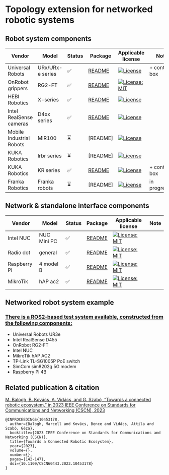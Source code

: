 # Topology extension for networked robotic systems


## Robot system components

| **Vendor**  | **Model** | **Status** | **Package** | **Applicable license** | **Note** |
| ----------- | --------- | ---------- | -------- | ---------------------- | -------------- |
| Universal Robots | URx/URx-e series| :white_check_mark: | [README](./Universal_Robots_ROS2_Description_nw_arch/README.md) | [![License](https://img.shields.io/badge/License-BSD_3--Clause-blue.svg)](https://opensource.org/licenses/BSD-3-Clause) | + control box |
| OnRobot grippers| RG2-FT | :white_check_mark: | [README]() | [![License: MIT](https://img.shields.io/badge/License-MIT-yellow.svg)](https://opensource.org/licenses/MIT) | |
| HEBI Robotics | X-series |  :white_check_mark: | [README](https://github.com/hsnlab-iot/hebi_yang_description/blob/master/README.md) | [![License](https://img.shields.io/badge/License-Apache_2.0-blue.svg)](https://opensource.org/licenses/Apache-2.0)  | |
| Intel RealSense cameras| D4xx series | :white_check_mark: | [README](./realsense-ros-nw_arch/README.md) | [![License](https://img.shields.io/badge/License-Apache_2.0-blue.svg)](https://opensource.org/licenses/Apache-2.0) |  |
| Mobile Industrial Robots | MiR100 | :hourglass: | [README] | [![License](https://img.shields.io/badge/License-BSD_3--Clause-blue.svg)](https://opensource.org/licenses/BSD-3-Clause) | |
| KUKA Robotics | lrbr series | :hourglass: | [README] | [![License](https://img.shields.io/badge/License-Apache_2.0-blue.svg)](https://opensource.org/licenses/Apache-2.0) |  
| KUKA Robotics | KR series | :white_check_mark: | [README](https://github.com/Martzi/kuka_robot_descriptions_nw_arch/blob/master/README.md) | [![License](https://img.shields.io/badge/License-Apache_2.0-blue.svg)](https://opensource.org/licenses/Apache-2.0) | + control box |
| Franka Robotics | Franka robots | :hourglass: | [README] | [![License](https://img.shields.io/badge/License-Apache_2.0-blue.svg)](https://opensource.org/licenses/Apache-2.0) | in progress... 


## Network & standalone interface components

| **Vendor**  | **Model** | **Status** | **Package** | **Applicable license** | **Note** |
| ----------- | --------- | ---------- | -------- | ---------------------- | -------------- |
| Intel NUC | NUC Mini PC | :white_check_mark: | [README](./network-components/nuc_description/README.md) | [![License: MIT](https://img.shields.io/badge/License-MIT-yellow.svg)](https://opensource.org/licenses/MIT) | |
| Radio dot | general | :white_check_mark: | [README](./network-components/radiodot_description/README.md) | [![License: MIT](https://img.shields.io/badge/License-MIT-yellow.svg)](https://opensource.org/licenses/MIT) | |
| Raspberry Pi | 4 model B | :white_check_mark: | [README](./network-components/raspi4b-description/README.md) | [![License: MIT](https://img.shields.io/badge/License-MIT-yellow.svg)](https://opensource.org/licenses/MIT) | |
| MikroTik | hAP ac2 | :white_check_mark: | [README](./network-components/mikrotik-description/README.md) | [![License: MIT](https://img.shields.io/badge/License-MIT-yellow.svg)](https://opensource.org/licenses/MIT) | |

## Networked robot system example

### [There is a ROS2-based test system available, constructed from the following components:](EXAMPLE.md)
- Universal Robots UR3e
- Intel RealSense D455
- OnRobot RG2-FT
- Intel NUC
- MikroTik hAP AC2
- TP-Link TL-SG1005P PoE switch
- SimCom sim8202g 5G modem
- Raspberry Pi 4B


## Related publication & citation

[M. Balogh, B. Kovács, A. Vidács, and G. Szabó, “Towards a connected robotic ecosystem,” in 2023 IEEE Conference on Standards for Communications and Networking (CSCN), 2023](https://ieeexplore.ieee.org/document/10453178)

```
@INPROCEEDINGS{10453178,
  author={Balogh, Marcell and Kovács, Bence and Vidács, Attila and Szabó, Géza},
  booktitle={2023 IEEE Conference on Standards for Communications and Networking (CSCN)}, 
  title={Towards a Connected Robotic Ecosystem}, 
  year={2023},
  volume={},
  number={},
  pages={142-147},
  doi={10.1109/CSCN60443.2023.10453178}
}
```
